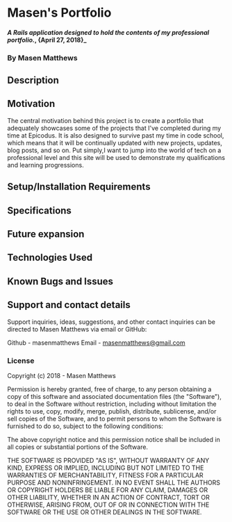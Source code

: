 # Masen's Portfolio

#### _A Rails application designed to hold the contents of my professional portfolio._, {April 27, 2018}_

### By Masen Matthews

## Description


## Motivation
  The central motivation behind this project is to create a portfolio that adequately showcases some of the projects that I've completed during my time at Epicodus. It is also designed to survive past my time in code school, which means that it will be continually updated with new projects, updates, blog posts, and so on. Put simply,I want to jump into the world of tech on a professional level and this site will be used to demonstrate my qualifications and learning progressions.



## Setup/Installation Requirements

## Specifications

## Future expansion

## Technologies Used

## Known Bugs and Issues

## Support and contact details

Support inquiries, ideas, suggestions, and other contact inquiries can be directed to Masen Matthews via email or GitHub:

Github - masenmatthews
Email - masenmatthews@gmail.com

### License

Copyright (c) 2018 - Masen Matthews

Permission is hereby granted, free of charge, to any person obtaining a copy of this software and associated documentation files (the "Software"), to deal in the Software without restriction, including without limitation the rights to use, copy, modify, merge, publish, distribute, sublicense, and/or sell copies of the Software, and to permit persons to whom the Software is furnished to do so, subject to the following conditions:

The above copyright notice and this permission notice shall be included in all copies or substantial portions of the Software.

THE SOFTWARE IS PROVIDED "AS IS", WITHOUT WARRANTY OF ANY KIND, EXPRESS OR IMPLIED, INCLUDING BUT NOT LIMITED TO THE WARRANTIES OF MERCHANTABILITY, FITNESS FOR A PARTICULAR PURPOSE AND NONINFRINGEMENT. IN NO EVENT SHALL THE AUTHORS OR COPYRIGHT HOLDERS BE LIABLE FOR ANY CLAIM, DAMAGES OR OTHER LIABILITY, WHETHER IN AN ACTION OF CONTRACT, TORT OR OTHERWISE, ARISING FROM, OUT OF OR IN CONNECTION WITH THE SOFTWARE OR THE USE OR OTHER DEALINGS IN THE SOFTWARE.
